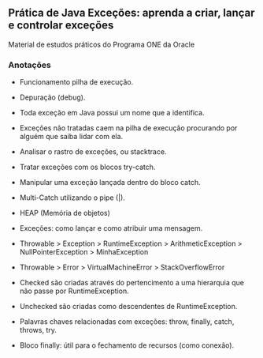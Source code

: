 ## Prática de Java Exceções: aprenda a criar, lançar e controlar exceções

Material de estudos práticos do Programa ONE da Oracle

### Anotações

* Funcionamento pilha de execução.
* Depuração (debug).

* Toda exceção em Java possui um nome que a identifica.
* Exceções não tratadas caem na pilha de execução procurando por alguém que saiba lidar com ela.
* Analisar o rastro de exceções, ou stacktrace.
* Tratar exceções com os blocos try-catch.
* Manipular uma exceção lançada dentro do bloco catch.
* Multi-Catch utilizando o pipe (|).

* HEAP (Memória de objetos)
* Exceções: como lançar e como atribuir uma mensagem. 

* Throwable > Exception > RuntimeException > ArithmeticException > NullPointerException > MinhaException
* Throwable > Error > VirtualMachineError > StackOverflowError
* Checked são criadas através do pertencimento a uma hierarquia que não passe por RuntimeException.
* Unchecked são criadas como descendentes de RuntimeException.

* Palavras chaves relacionadas com exceções: throw, finally, catch, throws, try.
* Bloco finally: útil para o fechamento de recursos (como conexão).